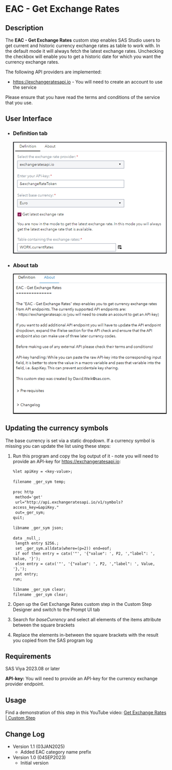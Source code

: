 # EAC - Get Exchange Rates

## Description

The **EAC - Get Exchange Rates** custom step enables SAS Studio users to get current and historic currency exchange rates as table to work with. In the default mode it will always fetch the latest exchange rates. Unchecking the checkbox will enable you to get a historic date for which you want the currency exchange rates.

The following API providers are implemented:

- https://exchangeratesapi.io - You will need to create an account to use the service

Please ensure that you have read the terms and conditions of the service that you use.

## User Interface

* ### Definition tab ###

   ![Get Exchange Rates Definition](img/Get-Exchange-Rates-Definition.png)

* ### About tab ###

   ![Get Exchange Rates About](img/Get-Exchange-Rates-About.png)

## Updating the currency symbols

The base currency is set via a static dropdown. If a currency symbol is missing you can update the list using these steps:

1. Run this program and copy the log output of it - note you will need to provide an API-key for https://exchangeratesapi.io:

   ```SAS
   %let apiKey = <key-value>;
   
   filename _ger_sym temp;
   
   proc http
   	method='get'
   	url="http://api.exchangeratesapi.io/v1/symbols?access_key=&apiKey."
   	out=_ger_sym;
   quit;
   
   libname _ger_sym json;
   
   data _null_;
   	length entry $256.;
   	set _ger_sym.alldata(where=(p=2)) end=eof;
   	if eof then entry = catx('"', '{"value": ', P2, ',"label": ', Value, '}');
   	else entry = catx('"', '{"value": ', P2, ',"label": ', Value, '},');
   	put entry;
   run;
   
   libname _ger_sym clear;
   filename _ger_sym clear;
   ```

2. Open up the Get Exchange Rates custom step in the Custom Step Designer and switch to the Prompt UI tab

3. Search for *baseCurrency* and select all elements of the items attribute between the square brackets

4. Replace the elements in-between the square brackets with the result you copied from the SAS program log

## Requirements

SAS Viya 2023.08 or later

**API-key:** You will need to provide an API-key for the currency exchange provider endpoint.

## Usage

Find a demonstration of this step in this YouTube video: [Get Exchange Rates | Custom Step](https://youtu.be/zo9oP0Csb9E)

## Change Log

* Version 1.1 (03JAN2025)
    * Added EAC category name prefix
* Version 1.0 (04SEP2023)
    * Initial version

